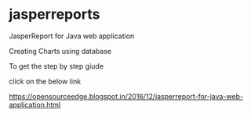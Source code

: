 # jasperreports
JasperReport for Java web application

Creating Charts using database

To get the step by step giude 

click on the below link

https://opensourceedge.blogspot.in/2016/12/jasperreport-for-java-web-application.html

